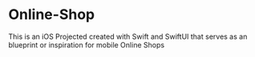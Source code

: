 # Online-Shop
This is an iOS Projected created with Swift and SwiftUI that serves as an blueprint or inspiration for mobile Online Shops
